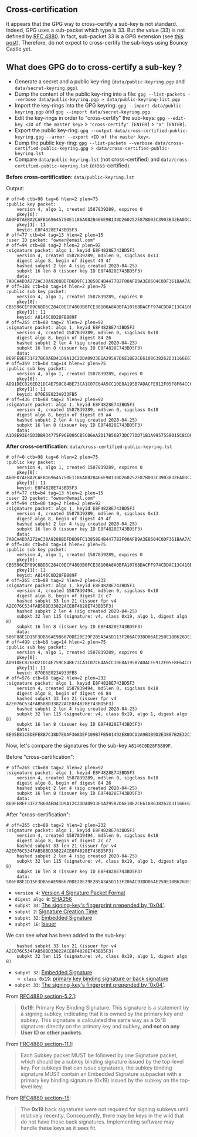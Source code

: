 ## Cross-certification

It appears that the GPG way to cross-certify a sub-key is not standard.
Indeed, GPG uses a sub-packet which type is 33.
But the value (33) is not defined by [RFC 4880](https://tools.ietf.org/html/rfc4880#section-5.2.3.1).
In fact, sub-packet 33 is a GPG extension (see [this post](https://lists.gnupg.org/pipermail/gnupg-users/2018-January/059881.html)).
Therefore, do not expect to cross-certify the sub-keys using Bouncy Castle yet.

## What does GPG do to cross-certify a sub-key ?

* Generate a secret and a public key-ring (`data/public-keyring.pgp` and `data/secret-keyring.pgp`).
* Dump the content of the public key-ring into a file: `gpg --list-packets --verbose data/public-keyring.pgp > data/public-keyring-list.pgp`
* Import the key-rings into the GPG keyring: `gpg --import data/public-keyring.pgp` and `gpg --import data/secret-keyring.pgp`.
* Edit the key-rings in order to "cross-certify" the sub-keys: `gpg --edit-key <ID of the master key>` > `"cross-certify" [ENTER]` > `"o" [ENTER]`.
* Export the public key-ring: `gpg --output data/cross-certified-public-keyring.gpg --armor --export <ID of the master key>`.
* Dump the public key-ring: `gpg --list-packets --verbose data/cross-certified-public-keyring.gpg > data/cross-certified-public-keyring.lst`
* Compare `data/public-keyring.lst` (not cross-certified) and `data/cross-certified-public-keyring.lst` (cross-certified). 

**Before cross-certification**: `data/public-keyring.lst`
    
Output:

    # off=0 ctb=98 tag=6 hlen=2 plen=75
    :public key packet:
        version 4, algo 1, created 1587839289, expires 0
        pkey[0]: A60F07AEBA2CAFB169645750E1186A082B466E9B130D260252E87B003C3903B32EA03C27E4585CDDE153B139B8B3A1495C67E1113771C7E84B049A6305B6A341
        pkey[1]: 11
        keyid: E8F4828E743BD5F3
    # off=77 ctb=b4 tag=13 hlen=2 plen=15
    :user ID packet: "owner@email.com"
    # off=94 ctb=88 tag=2 hlen=2 plen=92
    :signature packet: algo 1, keyid E8F4828E743BD5F3
        version 4, created 1587839289, md5len 0, sigclass 0x13
        digest algo 8, begin of digest 49 4f
        hashed subpkt 2 len 4 (sig created 2020-04-25)
        subpkt 16 len 8 (issuer key ID E8F4828E743BD5F3)
        data: 7A0CA4D3A272AC30A9288BDFD6D9FC13858E4B4477B2F00AFB9A3E8604C0DF361BAA7A3DDF0CCDA4F6A3F95727EFA803F1CEEE45500A4CC0300E2E4493B546BC
    # off=188 ctb=b8 tag=14 hlen=2 plen=75
    :public sub key packet:
        version 4, algo 1, created 1587839289, expires 0
        pkey[0]: CB5596CEF89C6BD5C284C0ECF4803B0FCE38100A8A0BFA10768DACFF974CDDAC13C410E6893EB5C2905A06B8E3398BA7FECC1783D4C64F5C9D8C8A4EF3E764DD
        pkey[1]: 11
        keyid: A8146C0D28FB889F
    # off=265 ctb=88 tag=2 hlen=2 plen=92
    :signature packet: algo 1, keyid E8F4828E743BD5F3
        version 4, created 1587839289, md5len 0, sigclass 0x18
        digest algo 8, begin of digest 84 26
        hashed subpkt 2 len 4 (sig created 2020-04-25)
        subpkt 16 len 8 (issuer key ID E8F4828E743BD5F3)
        data: 869FE8EF31F27B60AED41D9A12C2DDA0933E1A29587D6E1BE2CE6108638262D31166E6731627223ED24E391675F5E20C73BAA63A8A822E9673A54B5344C06689
    # off=359 ctb=b8 tag=14 hlen=2 plen=75
    :public sub key packet:
        version 4, algo 1, created 1587839289, expires 0
        pkey[0]: AD91DEC826ED21DC4E759C84BE73CA1C07C64A5CC10E8A195B7ADACFE912F05F8F64CC63404BC2B3D39F9C675D59470208A66A7122626396C23AE6319F9E37F3
        pkey[1]: 11
        keyid: 870E6E023A933FB5
    # off=436 ctb=88 tag=2 hlen=2 plen=92
    :signature packet: algo 1, keyid E8F4828E743BD5F3
        version 4, created 1587839289, md5len 0, sigclass 0x18
        digest algo 8, begin of digest d9 a4
        hashed subpkt 2 len 4 (sig created 2020-04-25)
        subpkt 16 len 8 (issuer key ID E8F4828E743BD5F3)
        data: A1D8E93E45D3DB934775F96E005CB5C06AA2D17B56B73DC77DD71B1A9957558015C8CDFA6707AB8CDB18D72C339740757B64269A528FAD971EA64FFAFD4CE945

**After cross-certification**: `data/cross-certified-public-keyring.lst`

    # off=0 ctb=98 tag=6 hlen=2 plen=75
    :public key packet:
        version 4, algo 1, created 1587839289, expires 0
        pkey[0]: A60F07AEBA2CAFB169645750E1186A082B466E9B130D260252E87B003C3903B32EA03C27E4585CDDE153B139B8B3A1495C67E1113771C7E84B049A6305B6A341
        pkey[1]: 11
        keyid: E8F4828E743BD5F3
    # off=77 ctb=b4 tag=13 hlen=2 plen=15
    :user ID packet: "owner@email.com"
    # off=94 ctb=88 tag=2 hlen=2 plen=92
    :signature packet: algo 1, keyid E8F4828E743BD5F3
        version 4, created 1587839289, md5len 0, sigclass 0x13
        digest algo 8, begin of digest 49 4f
        hashed subpkt 2 len 4 (sig created 2020-04-25)
        subpkt 16 len 8 (issuer key ID E8F4828E743BD5F3)
        data: 7A0CA4D3A272AC30A9288BDFD6D9FC13858E4B4477B2F00AFB9A3E8604C0DF361BAA7A3DDF0CCDA4F6A3F95727EFA803F1CEEE45500A4CC0300E2E4493B546BC
    # off=188 ctb=b8 tag=14 hlen=2 plen=75
    :public sub key packet:
        version 4, algo 1, created 1587839289, expires 0
        pkey[0]: CB5596CEF89C6BD5C284C0ECF4803B0FCE38100A8A0BFA10768DACFF974CDDAC13C410E6893EB5C2905A06B8E3398BA7FECC1783D4C64F5C9D8C8A4EF3E764DD
        pkey[1]: 11
        keyid: A8146C0D28FB889F
    # off=265 ctb=88 tag=2 hlen=2 plen=232
    :signature packet: algo 1, keyid E8F4828E743BD5F3
        version 4, created 1587839494, md5len 0, sigclass 0x18
        digest algo 8, begin of digest 2c c7
        hashed subpkt 33 len 21 (issuer fpr v4 A2E076C534FAB58BD33822ACE8F4828E743BD5F3)
        hashed subpkt 2 len 4 (sig created 2020-04-25)
        subpkt 32 len 115 (signature: v4, class 0x19, algo 1, digest algo 8)
        subpkt 16 len 8 (issuer key ID E8F4828E743BD5F3)
        data: 506F88E1D15F3DB56AE986670DE20E29F2B5A3A5D113F206AC93DD06AE250E18B626DE3D58F9291BEF6D152A7A5F6EF66D399E0A585AB04EF3BFA1B2B42E9C4D
    # off=499 ctb=b8 tag=14 hlen=2 plen=75
    :public sub key packet:
        version 4, algo 1, created 1587839289, expires 0
        pkey[0]: AD91DEC826ED21DC4E759C84BE73CA1C07C64A5CC10E8A195B7ADACFE912F05F8F64CC63404BC2B3D39F9C675D59470208A66A7122626396C23AE6319F9E37F3
        pkey[1]: 11
        keyid: 870E6E023A933FB5
    # off=576 ctb=88 tag=2 hlen=2 plen=232
    :signature packet: algo 1, keyid E8F4828E743BD5F3
        version 4, created 1587839494, md5len 0, sigclass 0x18
        digest algo 8, begin of digest e6 84
        hashed subpkt 33 len 21 (issuer fpr v4 A2E076C534FAB58BD33822ACE8F4828E743BD5F3)
        hashed subpkt 2 len 4 (sig created 2020-04-25)
        subpkt 32 len 115 (signature: v4, class 0x19, algo 1, digest algo 8)
        subpkt 16 len 8 (issuer key ID E8F4828E743BD5F3)
        data: 8E95E81C8DEFE8B7C38D7E0AF368DEF109B7FB501492E80DCD2A9B3B9D2E3887B2E32C1D809ECF2000A22B179783E4F152396397BFCBC97128FF8EEE1F0013E7
	
Now, let's compare the signatures for the sub-key `A8146C0D28FB889F`.
	
Before "cross-certification":

    # off=265 ctb=88 tag=2 hlen=2 plen=92
    :signature packet: algo 1, keyid E8F4828E743BD5F3
        version 4, created 1587839289, md5len 0, sigclass 0x18
        digest algo 8, begin of digest 84 26
        hashed subpkt 2 len 4 (sig created 2020-04-25)
        subpkt 16 len 8 (issuer key ID E8F4828E743BD5F3)
        data: 869FE8EF31F27B60AED41D9A12C2DDA0933E1A29587D6E1BE2CE6108638262D31166E6731627223ED24E391675F5E20C73BAA63A8A822E9673A54B5344C06689

After "cross-certification":

    # off=265 ctb=88 tag=2 hlen=2 plen=232
    :signature packet: algo 1, keyid E8F4828E743BD5F3
        version 4, created 1587839494, md5len 0, sigclass 0x18
        digest algo 8, begin of digest 2c c7
        hashed subpkt 33 len 21 (issuer fpr v4 A2E076C534FAB58BD33822ACE8F4828E743BD5F3)
        hashed subpkt 2 len 4 (sig created 2020-04-25)
        subpkt 32 len 115 (signature: v4, class 0x19, algo 1, digest algo 8)
        subpkt 16 len 8 (issuer key ID E8F4828E743BD5F3)
        data: 506F88E1D15F3DB56AE986670DE20E29F2B5A3A5D113F206AC93DD06AE250E18B626DE3D58F9291BEF6D152A7A5F6EF66D399E0A585AB04EF3BFA1B2B42E9C4D

* `version 4`: [Version 4 Signature Packet Format](https://tools.ietf.org/html/rfc4880#section-5.2.3)
* `digest algo 8`: [SHA256](https://tools.ietf.org/html/rfc4880#section-9.4)
* `subpkt 33`: [The signing-key's fingerprint prepended by '0x04'](https://lists.gnupg.org/pipermail/gnupg-users/2018-January/059881.html).
* `subpkt 2`: [Signature Creation Time](https://tools.ietf.org/html/rfc4880#section-5.2.3.1)
* `subpkt 32`: [Embedded Signature](https://tools.ietf.org/html/rfc4880#section-5.2.3.1)
* `subpkt 16`: [Issuer](https://tools.ietf.org/html/rfc4880#section-5.2.3.1)

We can see what has been added to the sub-key:

        hashed subpkt 33 len 21 (issuer fpr v4 A2E076C534FAB58BD33822ACE8F4828E743BD5F3)
        subpkt 32 len 115 (signature: v4, class 0x19, algo 1, digest algo 8)

* `subpkt 32`: [Embedded Signature](https://tools.ietf.org/html/rfc4880#section-5.2.3.1)
  * `class 0x19`: [primary key binding signature or back signature](https://tools.ietf.org/html/rfc4880#section-11.1)
* `subpkt 33`: [The signing-key's fingerprint prepended by '0x04'](https://lists.gnupg.org/pipermail/gnupg-users/2018-January/059881.html).

From [RFC4880 section-5.2.1](https://tools.ietf.org/html/rfc4880#section-5.2.1):

> **0x19**: Primary Key Binding Signature.
> This signature is a statement by a signing subkey, indicating
> that it is owned by the primary key and subkey.  This signature
> is calculated the same way as a 0x18 signature: directly on the
> primary key and subkey, **and not on any User ID or other packets**.

From [FRC4880 section-11.1](https://tools.ietf.org/html/rfc4880#section-11.1):

> Each Subkey packet MUST be followed by one Signature packet, which
> should be a subkey binding signature issued by the top-level key.
> For subkeys that can issue signatures, the subkey binding signature
> MUST contain an Embedded Signature subpacket with a primary key
> binding signature (0x19) issued by the subkey on the top-level key.

From [RFC4880 section-15](https://tools.ietf.org/html/rfc4880#section-15):

> The **0x19** back signatures were not required for signing subkeys
> until relatively recently.  Consequently, there may be keys in
> the wild that do not have these back signatures.  Implementing
> software may handle these keys as it sees fit.
